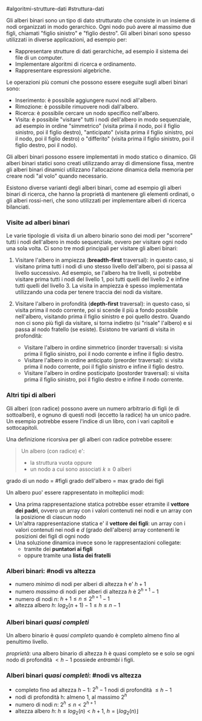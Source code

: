 #algoritmi-strutture-dati  #struttura-dati 

Gli alberi binari sono un tipo di dato strutturato che consiste in un insieme di nodi organizzati in modo gerarchico. Ogni nodo può avere al massimo due figli, chiamati "figlio sinistro" e "figlio destro". Gli alberi binari sono spesso utilizzati in diverse applicazioni, ad esempio per:

-   Rappresentare strutture di dati gerarchiche, ad esempio il sistema dei file di un computer.
-   Implementare algoritmi di ricerca e ordinamento.
-   Rappresentare espressioni algebriche.

Le operazioni più comuni che possono essere eseguite sugli alberi binari sono:

-   Inserimento: è possibile aggiungere nuovi nodi all'albero.
-   Rimozione: è possibile rimuovere nodi dall'albero.
-   Ricerca: è possibile cercare un nodo specifico nell'albero.
-   Visita: è possibile "visitare" tutti i nodi dell'albero in modo sequenziale, ad esempio in ordine "simmetrico" (visita prima il nodo, poi il figlio sinistro, poi il figlio destro), "anticipato" (visita prima il figlio sinistro, poi il nodo, poi il figlio destro) o "differito" (visita prima il figlio sinistro, poi il figlio destro, poi il nodo).

Gli alberi binari possono essere implementati in modo statico o dinamico. Gli alberi binari statici sono creati utilizzando array di dimensione fissa, mentre gli alberi binari dinamici utilizzano l'allocazione dinamica della memoria per creare nodi "al volo" quando necessario.

Esistono diverse varianti degli alberi binari, come ad esempio gli alberi binari di ricerca, che hanno la proprietà di mantenere gli elementi ordinati, o gli alberi rossi-neri, che sono utilizzati per implementare alberi di ricerca bilanciati.

### Visite ad alberi binari

Le varie tipologie di visita di un albero binario sono dei modi per "scorrere" tutti i nodi dell'albero in modo sequenziale, ovvero per visitare ogni nodo una sola volta. Ci sono tre modi principali per visitare gli alberi binari:

1.  Visitare l'albero in ampiezza (**breadth-first** traversal): in questo caso, si visitano prima tutti i nodi di uno stesso livello dell'albero, poi si passa al livello successivo. Ad esempio, se l'albero ha tre livelli, si potrebbe visitare prima tutti i nodi del livello 1, poi tutti quelli del livello 2 e infine tutti quelli del livello 3. La visita in ampiezza è spesso implementata utilizzando una coda per tenere traccia dei nodi da visitare.

2.  Visitare l'albero in profondità (**depth-first** traversal): in questo caso, si visita prima il nodo corrente, poi si scende il più a fondo possibile nell'albero, visitando prima il figlio sinistro e poi quello destro. Quando non ci sono più figli da visitare, si torna indietro (si "risale" l'albero) e si passa al nodo fratello (se esiste). Esistono tre varianti di visita in profondità:
	-   Visitare l'albero in ordine simmetrico (inorder traversal): si visita prima il figlio sinistro, poi il nodo corrente e infine il figlio destro.
	-   Visitare l'albero in ordine anticipato (preorder traversal): si visita prima il nodo corrente, poi il figlio sinistro e infine il figlio destro.
	-   Visitare l'albero in ordine posticipato (postorder traversal): si visita prima il figlio sinistro, poi il figlio destro e infine il nodo corrente.

### Altri tipi di alberi

Gli alberi (con radice) possono avere un numero arbitrario di figli (e di sottoalberi), e ognuno di questi nodi (eccetto la radice) ha un unico padre.
Un esempio potrebbe essere l'indice di un libro, con i vari capitoli e sottocapitoli.

Una definizione ricorsiva per gli alberi con radice potrebbe essere:

>Un albero (con radice) e':
>	- la struttura vuota
>oppure
>	- un nodo a cui sono associati $k \geq 0$ alberi 

grado di un nodo = \#figli
grado dell'albero = max grado dei figli

Un albero puo' essere rappresentato in molteplici modi:
- Una prima rappresentazione statica potrebbe esser etramite il **vettore dei padri**, ovvero un array con i valori contenuti nei nodi e un array con la posizione di ciascun nodo
- Un'altra rappresentazione statica e' il **vettore dei figli**: un array con i valori contenuti nei nodi e $d$ (grado dell'albero) array contenenti le posizioni dei figli di ogni nodo
- Una soluzione dinamica invece sono le rappresentazioni collegate:
	- tramite dei **puntatori ai figli**
	- oppure tramite una **lista dei fratelli**

### Alberi binari: \#nodi vs altezza

- numero _minimo_ di nodi per alberi di altezza $h$ e' $h + 1$
- numero *massimo* di nodi per alberi di altezza $h$ è $2^{h+1} - 1$
- numero di nodi $n$: $h+1 \le n \le 2^{h+1}-1$
- altezza albero $h$: $log_2(n+1)-1 \le h \le n-1$

### Alberi binari *quasi completi*

Un albero binario è _quasi completo_ quando è completo almeno fino al penultimo livello.

*proprietà*: una albero binario di altezza $h$ è quasi completo se e solo se ogni nodo di profondità $< h - 1$ possiede _entrambi_ i figli.

### Alberi binari _quasi completi_: \#nodi vs altezza

- completo fino ad altezza $h-1$: $2^h-1$ nodi di profondità $\le h-1$
- nodi di profondità h: almeno 1, al massimo $2^h$
- numero di nodi $n$: $2^h \le n \lt 2^{h+1}$
- altezza albero $h$: $h \le log_2(n) \lt h+1$, $h = \lfloor log_2(n) \rfloor$